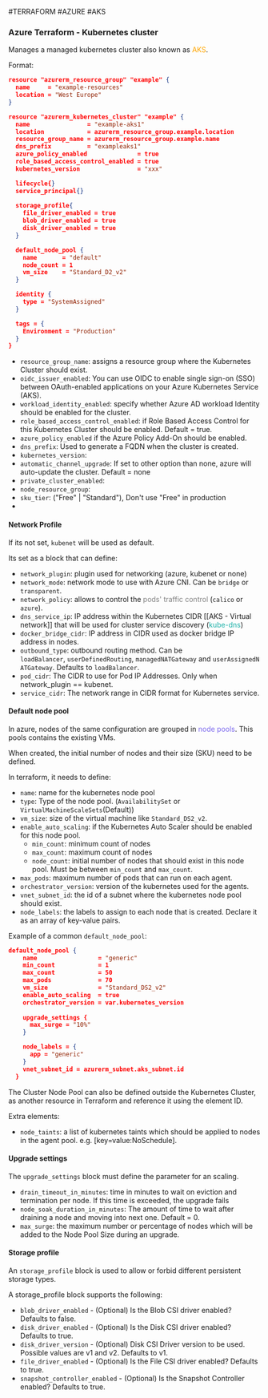 #TERRAFORM #AZURE #AKS

### Azure Terraform - Kubernetes cluster

Manages a managed kubernetes cluster also known as <span style="color:orange;">AKS</span>. 

Format: 

```json
resource "azurerm_resource_group" "example" {
  name     = "example-resources"
  location = "West Europe"
}

resource "azurerm_kubernetes_cluster" "example" {
  name                = "example-aks1"
  location            = azurerm_resource_group.example.location
  resource_group_name = azurerm_resource_group.example.name
  dns_prefix          = "exampleaks1"
  azure_policy_enabled              = true
  role_based_access_control_enabled = true
  kubernetes_version                = "xxx"

  lifecycle{} 
  service_principal{}
  
  storage_profile{
	file_driver_enabled = true 
	blob_driver_enabled = true 
	disk_driver_enabled = true
  }

  default_node_pool {
    name       = "default"
    node_count = 1
    vm_size    = "Standard_D2_v2"
  }

  identity {
    type = "SystemAssigned"
  }

  tags = {
    Environment = "Production"
  }
}
```

* `resource_group_name`: assigns a resource group where the Kubernetes Cluster should exist. 
* `oidc_issuer_enabled`: You can use OIDC to enable single sign-on (SSO) between OAuth-enabled applications on your Azure Kubernetes Service (AKS). 
* `workload_identity_enabled`: specify whether Azure AD workload Identity should be enabled for the cluster. 
* `role_based_access_control_enabled`: if Role Based Access Control for this Kubernetes Cluster should be enabled. Default = true. 
* `azure_policy_enabled` if the Azure Policy Add-On should be enabled. 
* `dns_prefix`:  Used to generate a FQDN when the cluster is created. 
* `kubernetes_version`: 
* `automatic_channel_upgrade`:  If set to other option than none, azure will auto-update the cluster. Default = none
* `private_cluster_enabled`:
* `node_resource_group`: 
* `sku_tier`:  ("Free" | "Standard"), Don't use "Free" in production
* 

#### Network Profile

If its not set, `kubenet` will be used as default. 

Its set as a block that can define: 

* `network_plugin`: plugin used for networking (azure, kubenet or none)
* `network_mode`: network mode to use with Azure CNI. Can be `bridge` or `transparent`. 
* `network_policy`: allows to control the <span style="color:grey;">pods' traffic control</span> (`calico` or `azure`). 
* `dns_service_ip`: IP address within the Kubernetes CIDR [[AKS - Virtual network]] that will be used for cluster service discovery (<span style="color:LightSeaGreen;">kube-dns</span>)
* `docker_bridge_cidr`: IP address in CIDR used as docker bridge IP address in nodes. 
* `outbound_type`: outbound routing method. Can be `loadBalancer`, `userDefinedRouting`, `managedNATGateway` and `userAssignedNATGateway`. Defaults to `loadBalancer`.
* `pod_cidr`: The CIDR to use for Pod IP Addresses. Only when network_plugin == kubenet. 
* `service_cidr`: The network range in CIDR format for Kubernetes service. 
#### Default node pool

In azure, nodes of the same configuration are grouped in <span style="color:MediumSlateBlue;">node pools</span>. 
This pools contains the existing VMs.

When created, the initial number of nodes and their size (SKU) need to be defined. 

In terraform, it needs to define: 

* `name`:  name for the kubernetes node pool
* `type`: Type of the node pool. (`AvailabilitySet` or `VirtualMachineScaleSets`(Default))
* `vm_size`: size of the virtual machine like `Standard_DS2_v2`. 
* `enable_auto_scaling`: if the Kubernetes Auto Scaler should be enabled for this node pool. 
	* `min_count`: minimum count of nodes
	* `max_count`: maximum count of nodes
	* `node_count`: initial number of nodes that should exist in this node pool. Must be between `min_count` and `max_count`.  
* `max_pods`: maximum number of pods that can run on each agent. 
* `orchestrator_version`: version of the kubernetes used for the agents. 
* `vnet_subnet_id`: the id of a subnet where the kubernetes node pool should exist. 
* `node_labels`: the labels to assign to each node that is created. Declare it as an array of key-value pairs. 

Example of a common `default_node_pool`: 
```json
default_node_pool {
    name                 = "generic"
    min_count            = 1
    max_count            = 50
    max_pods             = 70
    vm_size              = "Standard_DS2_v2"
    enable_auto_scaling  = true
    orchestrator_version = var.kubernetes_version
    
    upgrade_settings {
      max_surge = "10%"
    }

    node_labels = {
      app = "generic"
    }
    vnet_subnet_id = azurerm_subnet.aks_subnet.id
  }
```

The Cluster Node Pool can also be defined outside the Kubernetes Cluster, as another resource in Terraform and reference it using the element ID. 

Extra elements: 
* `node_taints`: a list of kubernetes taints which should be applied to nodes in the agent pool. e.g. \[key=value:NoSchedule\]. 

#### Upgrade settings

The `upgrade_settings` block must define the parameter for an scaling. 

* `drain_timeout_in_minutes`: time in minutes to wait on eviction and termination per node. If this time is exceeded, the upgrade fails
* `node_soak_duration_in_minutes`: The amount of time to wait after draining a node and moving into next one. Default = 0. 
* `max_surge`: the maximum number or percentage of nodes which will be added to the Node Pool Size during an upgrade. 



#### Storage profile

An `storage_profile` block is used to allow or forbid different persistent storage types.

A storage_profile block supports the following:

* `blob_driver_enabled` - (Optional) Is the Blob CSI driver enabled? Defaults to false.
* `disk_driver_enabled` - (Optional) Is the Disk CSI driver enabled? Defaults to true.
* `disk_driver_version` - (Optional) Disk CSI Driver version to be used. Possible values are v1 and v2. Defaults to v1.
* `file_driver_enabled` - (Optional) Is the File CSI driver enabled? Defaults to true.
* `snapshot_controller_enabled` - (Optional) Is the Snapshot Controller enabled? Defaults to true.